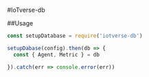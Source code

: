 #IoTverse-db

##Usage

``` js
const setupDatabase = require('iotverse-db')

setupDabase(config).then(db => {
  const { Agent, Metric } = db

}).catch(err => console.error(err))
```